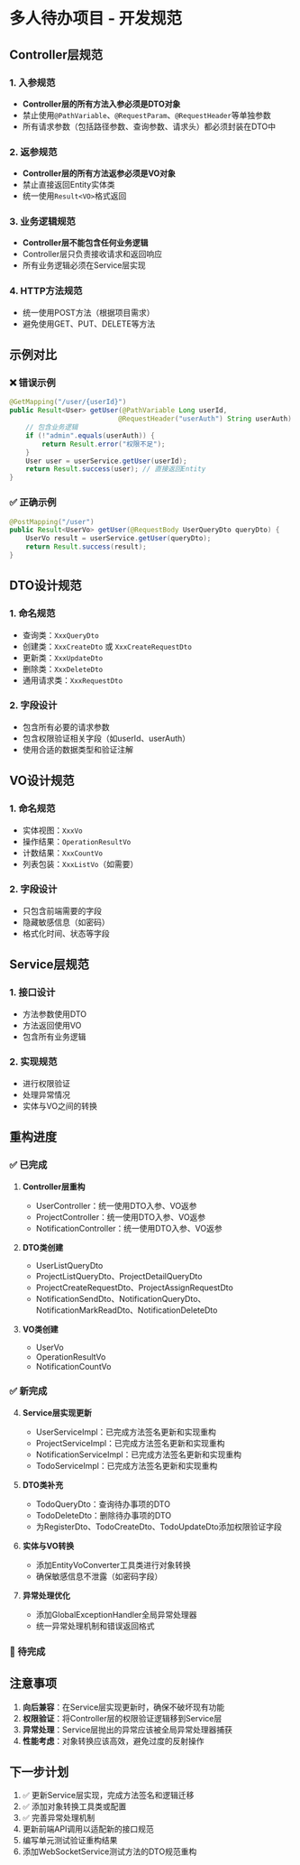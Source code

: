 # 多人待办项目 - 开发规范

## Controller层规范

### 1. 入参规范
- **Controller层的所有方法入参必须是DTO对象**
- 禁止使用`@PathVariable`、`@RequestParam`、`@RequestHeader`等单独参数
- 所有请求参数（包括路径参数、查询参数、请求头）都必须封装在DTO中

### 2. 返参规范
- **Controller层的所有方法返参必须是VO对象**
- 禁止直接返回Entity实体类
- 统一使用`Result<VO>`格式返回

### 3. 业务逻辑规范
- **Controller层不能包含任何业务逻辑**
- Controller层只负责接收请求和返回响应
- 所有业务逻辑必须在Service层实现

### 4. HTTP方法规范
- 统一使用POST方法（根据项目需求）
- 避免使用GET、PUT、DELETE等方法

## 示例对比

### ❌ 错误示例
```java
@GetMapping("/user/{userId}")
public Result<User> getUser(@PathVariable Long userId, 
                           @RequestHeader("userAuth") String userAuth) {
    // 包含业务逻辑
    if (!"admin".equals(userAuth)) {
        return Result.error("权限不足");
    }
    User user = userService.getUser(userId);
    return Result.success(user); // 直接返回Entity
}
```

### ✅ 正确示例
```java
@PostMapping("/user")
public Result<UserVo> getUser(@RequestBody UserQueryDto queryDto) {
    UserVo result = userService.getUser(queryDto);
    return Result.success(result);
}
```

## DTO设计规范

### 1. 命名规范
- 查询类：`XxxQueryDto`
- 创建类：`XxxCreateDto` 或 `XxxCreateRequestDto`
- 更新类：`XxxUpdateDto`
- 删除类：`XxxDeleteDto`
- 通用请求类：`XxxRequestDto`

### 2. 字段设计
- 包含所有必要的请求参数
- 包含权限验证相关字段（如userId、userAuth）
- 使用合适的数据类型和验证注解

## VO设计规范

### 1. 命名规范
- 实体视图：`XxxVo`
- 操作结果：`OperationResultVo`
- 计数结果：`XxxCountVo`
- 列表包装：`XxxListVo`（如需要）

### 2. 字段设计
- 只包含前端需要的字段
- 隐藏敏感信息（如密码）
- 格式化时间、状态等字段

## Service层规范

### 1. 接口设计
- 方法参数使用DTO
- 方法返回使用VO
- 包含所有业务逻辑

### 2. 实现规范
- 进行权限验证
- 处理异常情况
- 实体与VO之间的转换

## 重构进度

### ✅ 已完成
1. **Controller层重构**
   - UserController：统一使用DTO入参、VO返参
   - ProjectController：统一使用DTO入参、VO返参
   - NotificationController：统一使用DTO入参、VO返参

2. **DTO类创建**
   - UserListQueryDto
   - ProjectListQueryDto、ProjectDetailQueryDto
   - ProjectCreateRequestDto、ProjectAssignRequestDto
   - NotificationSendDto、NotificationQueryDto、NotificationMarkReadDto、NotificationDeleteDto

3. **VO类创建**
   - UserVo
   - OperationResultVo
   - NotificationCountVo

### ✅ 新完成
4. **Service层实现更新**
   - UserServiceImpl：已完成方法签名更新和实现重构
   - ProjectServiceImpl：已完成方法签名更新和实现重构
   - NotificationServiceImpl：已完成方法签名更新和实现重构
   - TodoServiceImpl：已完成方法签名更新和实现重构

5. **DTO类补充**
   - TodoQueryDto：查询待办事项的DTO
   - TodoDeleteDto：删除待办事项的DTO
   - 为RegisterDto、TodoCreateDto、TodoUpdateDto添加权限验证字段

6. **实体与VO转换**
   - 添加EntityVoConverter工具类进行对象转换
   - 确保敏感信息不泄露（如密码字段）

7. **异常处理优化**
   - 添加GlobalExceptionHandler全局异常处理器
   - 统一异常处理机制和错误返回格式

### 🚧 待完成

## 注意事项

1. **向后兼容**：在Service层实现更新时，确保不破坏现有功能
2. **权限验证**：将Controller层的权限验证逻辑移到Service层
3. **异常处理**：Service层抛出的异常应该被全局异常处理器捕获
4. **性能考虑**：对象转换应该高效，避免过度的反射操作

## 下一步计划

1. ✅ 更新Service层实现，完成方法签名和逻辑迁移
2. ✅ 添加对象转换工具类或配置
3. ✅ 完善异常处理机制
4. 更新前端API调用以适配新的接口规范
5. 编写单元测试验证重构结果
6. 添加WebSocketService测试方法的DTO规范重构 